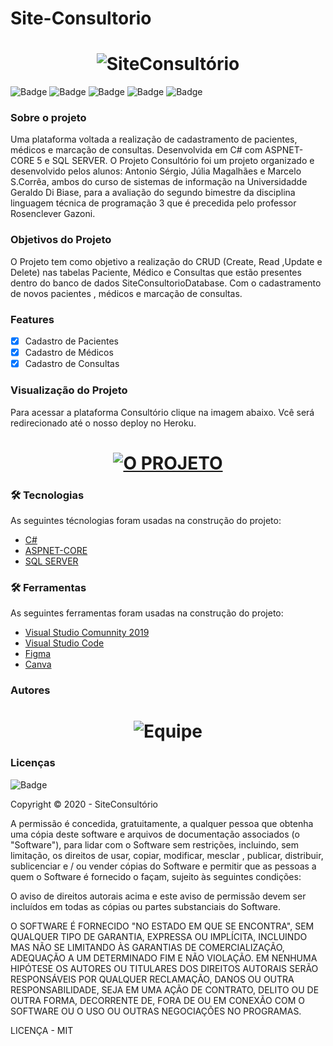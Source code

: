 # Site-Consultorio

<h1 align="center">
  <img alt="SiteConsultório" title="#Consultório" src="https://i.imgur.com/ufaYKzb.png" />
</h1>

![Badge](https://img.shields.io/github/stars/JuliaMaglhaes/SiteConsultorio?style=social)
![Badge](https://img.shields.io/github/forks/JuliaMaglhaes/SiteConsultorio)
![Badge](https://img.shields.io/badge/-CSharp-green)
![Badge](https://img.shields.io/badge/-ASPNET--CORE-%237154FF)
![Badge](https://img.shields.io/badge/-SQL%20Server-4AA1F2)

### Sobre o projeto

Uma plataforma voltada a realização de cadastramento de pacientes, médicos e marcação de consultas.
Desenvolvida em C# com ASPNET-CORE 5 e SQL SERVER. O Projeto Consultório foi um projeto organizado e desenvolvido pelos
alunos: Antonio Sérgio, Júlia Magalhães e Marcelo S.Corrêa, ambos do curso de sistemas de informação na Universidadde Geraldo Di Biase, 
para a avaliação do segundo bimestre da disciplina linguagem técnica de programação 3 que é precedida pelo professor Rosenclever Gazoni.

### Objetivos do Projeto

O Projeto tem como objetivo a realização do CRUD (Create, Read ,Update e Delete) nas tabelas Paciente, Médico e Consultas que 
estão presentes dentro do banco de dados SiteConsultorioDatabase. Com o cadastramento de novos pacientes , médicos e marcação de consultas.

### Features

- [x] Cadastro de Pacientes
- [x] Cadastro de Médicos
- [x] Cadastro de Consultas

### Visualização do Projeto

Para acessar a plataforma Consultório clique na imagem abaixo. 
Vcê será redirecionado até o nosso deploy no Heroku.

<h1 align="center">
   <a href= "https://consultoriocadastr.herokuapp.com/" >
  <img alt="O PROJETO" title="#Visite" src="https://i.imgur.com/V9lhQjk.png" />
  </a>
</h1>

### 🛠 Tecnologias

As seguintes técnologias foram usadas na construção do projeto:

- [C#](https://docs.microsoft.com/pt-br/dotnet/csharp/)
- [ASPNET-CORE](https://docs.microsoft.com/pt-br/aspnet/core/?view=aspnetcore-5.0)
- [SQL SERVER](https://www.microsoft.com/pt-br/sql-server/sql-server-downloads)

### 🛠 Ferramentas

As seguintes ferramentas foram usadas na construção do projeto:

- [Visual Studio Comunnity 2019](https://visualstudio.microsoft.com/pt-br/vs/)
- [Visual Studio Code](https://code.visualstudio.com/)
- [Figma](https://www.figma.com/)
- [Canva](https://www.canva.com/)

### Autores
<h1 align="center">
  <img alt="Equipe" title="#Equipe" src="https://i.imgur.com/f7SgHFq.png" />
</h1>

### Licenças

![Badge](https://img.shields.io/badge/license-MIT-green)

Copyright © 2020 - SiteConsultório

A permissão é concedida, gratuitamente, a qualquer pessoa que obtenha uma cópia deste software e arquivos de documentação associados (o "Software"), para lidar com o Software sem restrições, incluindo, sem limitação, os direitos de usar, copiar, modificar, mesclar , publicar, distribuir, sublicenciar e / ou vender cópias do Software e permitir que as pessoas a quem o Software é fornecido o façam, sujeito às seguintes condições:

O aviso de direitos autorais acima e este aviso de permissão devem ser incluídos em todas as cópias ou partes substanciais do Software.

O SOFTWARE É FORNECIDO "NO ESTADO EM QUE SE ENCONTRA", SEM QUALQUER TIPO DE GARANTIA, EXPRESSA OU IMPLÍCITA, INCLUINDO MAS NÃO SE LIMITANDO ÀS GARANTIAS DE COMERCIALIZAÇÃO, ADEQUAÇÃO A UM DETERMINADO FIM E NÃO VIOLAÇÃO. EM NENHUMA HIPÓTESE OS AUTORES OU TITULARES DOS DIREITOS AUTORAIS SERÃO RESPONSÁVEIS POR QUALQUER RECLAMAÇÃO, DANOS OU OUTRA RESPONSABILIDADE, SEJA EM UMA AÇÃO DE CONTRATO, DELITO OU DE OUTRA FORMA, DECORRENTE DE, FORA DE OU EM CONEXÃO COM O SOFTWARE OU O USO OU OUTRAS NEGOCIAÇÕES NO PROGRAMAS.

LICENÇA - MIT

